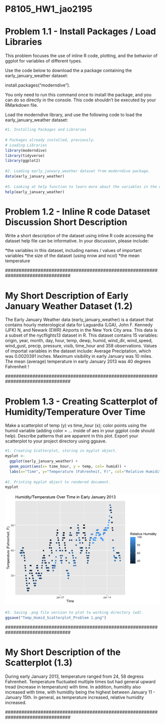 P8105_HW1_jao2195
================

# Problem 1.1 - Install Packages / Load Libraries

This problem focuses the use of inline R code, plotting, and the
behavior of ggplot for variables of different types.

Use the code below to download the a package containing the
early_january_weather dataset:

install.packages(“moderndive”).

You only need to run this command once to install the package, and you
can do so directly in the console. This code shouldn’t be executed by
your RMarkdown file.

Load the moderndive library, and use the following code to load the
early_january_weather dataset:

``` r
#1. Installing Packages and Libraries 

# Packages already installed, previously. 
# Loading Libraries
library(moderndive)
library(tidyverse)
library(ggplot2)

#2. Loading early_january_weather dataset from moderndive package.
data(early_january_weather)

#3. Looking at help function to learn more about the variables in the dataset. 
help(early_january_weather)
```

# Problem 1.2 - Inline R code Dataset Discussion Short Description

Write a short description of the dataset using inline R code accessing
the dataset help file can be informative. In your discussion, please
include:

*the variables in this dataset, including names / values of important
variables *the size of the dataset (using nrow and ncol) \*the mean
temperature

################################################################################ 

# My Short Description of Early January Weather Dataset (1.2)

The Early January Weather data (early_january_weather) is a dataset that
contains hourly meterological data for Laguardia (LGA), John F. Kennedy
(JFK) N, and Newark (EWR) Airports in the New York City area. This data
is a subset of the nycflights13 dataset in R. This dataset contains 15
variables: origin, year, month, day, hour, temp, dewp, humid, wind_dir,
wind_speed, wind_gust, precip, pressure, visib, time_hour and 358
observations. Values of importat variables in the dataset include:
Average Preciptation, which was 0.0020391 inches. Maximum visibility in
early January was 10 miles. The mean (average) temperature in early
January 2013 was 40 degrees Fahrenheit !

################################################################################ 

# Problem 1.3 - Creating Scatterplot of Humidity/Temperature Over Time

Make a scatterplot of temp (y) vs time_hour (x); color points using the
humid variable (adding color = … inside of aes in your ggplot code
should help). Describe patterns that are apparent in this plot. Export
your scatterplot to your project directory using ggsave.

``` r
#1. Creating Scatterplot, storing in myplot object.
myplot <-
  ggplot(early_january_weather) + 
  geom_point(aes(x= time_hour, y = temp, col= humid)) + 
  labs(x="Time", y="Temperature (Fahrenheit, F)", col="Relative Humidity", title="Humidity/Temperature Over Time in Early January 2013 ") 

#2. Printing myplot object to rendered document.
myplot
```

![](P8105_HW1_jao2195_files/figure-gfm/unnamed-chunk-2-1.png)<!-- -->

``` r
#3. Saving .png file version to plot to working directory (wd).
ggsave("Temp_Humid_Scatterplot_Problem 1.png") 
```

################################################################################ 

# My Short Description of the Scatterplot (1.3)

During early January 2013, temperature ranged from 24, 58 degress
Fahrenheit. Temperature fluctuated multiple times but had general upward
tread (increase in temperature) with time. In addition, humidity also
increased with time, with humidity being the highest between January
11 - January 15th. In general, as temperature increased, relative
humidity increased.

################################################################################ 

